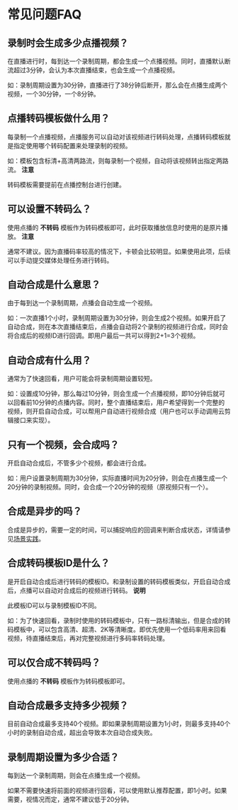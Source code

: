 常见问题FAQ 
============================



录制时会生成多少点播视频？ 
----------------------------------

在直播进行时，每到达一个录制周期，都会生成一个点播视频。同时，直播默认断流超过3分钟，会认为本次直播结束，也会生成一个点播视频。

如：录制周期设置为30分钟，直播进行了38分钟后断开，那么会在点播生成两个视频，一个30分钟，一个8分钟。

点播转码模板做什么用？ 
--------------------------------

每录制一个点播视频，点播服务可以自动对该视频进行转码处理，点播转码模板就是指定使用哪个转码配置来处理录制的视频。

如：模板包含标清+高清两路流，则每录制一个视频，自动将该视频转出指定两路流。
**注意**

转码模板需要提前在点播控制台进行创建。

可以设置不转码么？ 
------------------------------

使用点播的 **不转码** 模板作为转码模板即可，此时获取播放信息时使用的是原片播放。
**注意**

通常不建议。因为直播码率较高的情况下，卡顿会比较明显。如果使用此项，后续可以手动提交媒体处理任务进行转码。

自动合成是什么意思？ 
-------------------------------

由于每到达一个录制周期，点播会自动生成一个视频。

如：一次直播1个小时，录制周期设置为30分钟，则会生成2个视频。如果开启了自动合成，则在本次直播结束后，点播会自动将2个录制的视频进行合成，同时会将合成后的视频ID进行回调。即用户最后一共可以得到2+1=3个视频。

自动合成有什么用？ 
------------------------------

通常为了快速回看，用户可能会将录制周期设置较短。

如：设置成10分钟，那么每过10分钟，则会生成一个点播视频，即10分钟后就可以回看前10分钟的点播内容。同时，整个直播结束后，用户希望得到一个完整的视频，则开启自动合成，可以帮用户自动进行视频合成（用户也可以手动调用云剪辑接口来实现）。

只有一个视频，会合成吗？ 
---------------------------------

开启自动合成后，不管多少个视频，都会进行合成。

如：用户设置录制周期为30分钟，实际直播时间为20分钟，则会在点播生成一个20分钟的录制视频。同时，会合成一个20分钟的视频（原视频只有一个）。

合成是异步的吗？ 
-----------------------------

合成是异步的，需要一定的时间，可以捕捉响应的回调来判断合成状态，详情请参见[场景实践](/intl.zh-CN/开发指南/直播转点播/场景实践.md)。

合成转码模板ID是什么？ 
---------------------------------

是开启自动合成后进行转码的模板ID。和录制设置的转码模板类似，开启自动合成后，点播可以自动对合成后的视频进行转码。
**说明**

此模板ID可以与录制模板ID不同。

如：为了快速回看，录制时使用的转码模板中，只有一路标清输出，但是合成的转码模板中，可以包含高清、超清、2K等清晰度。即优先使用一个低码率用来回看视频，待直播结束后，再对完整视频进行多码率转码处理。

可以仅合成不转码吗？ 
-------------------------------

使用点播的 **不转码** 模板作为转码模板即可。

自动合成最多支持多少视频？ 
----------------------------------

目前自动合成最多支持40个视频。即如果录制周期设置为1小时，则最多支持40个小时的录制自动合成，超出会导致本次自动合成失败。

录制周期设置为多少合适？ 
---------------------------------

每到达一个录制周期，则会在点播生成一个视频。

如果不需要快速将前面的视频进行回看，可以使用默认推荐配置，即1小时。如果需要，视情况而定，通常不建议低于20分钟。
